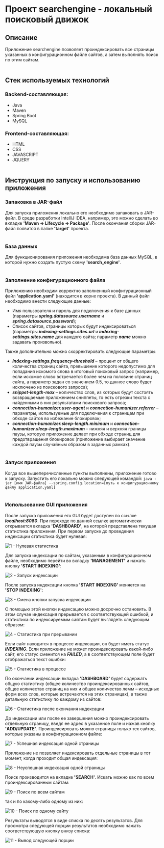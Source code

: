 # Проект searchengine - локальный поисковый движок
## Описание
Приложение searchengine позволяет проиндексировать все страницы указанных в конфигурационном файле сайтов, а затем выполнять поиск по этим сайтам.
<br/><br/>

## Стек используемых технологий
### Backend-составляющая:  
- Java  
- Maven  
- Spring Boot  
- MySQL    
### Frontend-составляющая:  
- HTML  
- CSS  
- JAVASCRIPT  
- JQUERY
<br/><br/>

## Инструкция по запуску и использованию приложения
### Запаковка в JAR-файл
Для запуска приложения локально его необходимо запаковать в JAR-файл. В среде разработки IntelliJ IDEA, например, это можно сделать во вкладке **'Maven -> Lifecycle -> Package'**. После окончания сборки JAR-файл появится в папке **'target'** проекта.
<br/><br/>

### База данных
Для функционирования приложения необходима база данных MySQL, в которой нужно создать пустую схему **'search_engine'**.
<br/><br/>

### Заполнение конфигурационного файла
Приложению необходим корректно заполненный конфигурационный файл **'application.yaml'** (находится в корне проекта). В данный файл необходимо внести следующие данные:
- Имя пользователя и пароль для подключения к базе данных (параметры ***spring.datasource.username*** и ***spring.datasource.password***);
- Список сайтов, страницы которых будут индексироваться (параметры ***indexing-settings.sites.url*** и ***indexing-settings.sites.name*** для каждого сайта; параметр ***name*** можно задавать произвольно).

Также дополнительно можно скорректировать следующие параметры:
- ***indexing-settings.frequency-threshold*** – процент от общего количества страниц сайта, превышение которого недопустимо для попадания искомого слова в итоговый поисковый запрос (например, если искомое слово встречается более чем на половине страниц сайта, а параметр задан со значением 0.5, то данное слово будет исключено из поискового запроса);
- ***snippet-length-max*** – количество слов, из которых будут состоять возвращаемые приложением сниппеты, то есть отрезки текста с найденными в них результатами поискового запроса;
- ***connection-humanizer.user-agent*** и ***connection-humanizer.referrer*** – параметры, используемые для подключения к страницам при обходе сайтов во избежание блокировок;
- ***connection-humanizer.sleep-length.minimum*** и ***connection-humanizer.sleep-length.maximum*** – нижняя и верхняя границы паузы, которую приложение делает при обходе страниц для предотвращения блокировок (приложение выбирает значение каждой паузы случайным образом в заданных рамках).
<br/><br/>
 
### Запуск приложения
Когда все вышеперечисленные пункты выполнены, приложение готово к запуску. Запустить его локально можно следующей командой:
`java -jar [имя JAR-файла] --spring.config.location=[путь к конфигурационному файлу application.yaml]`
<br/><br/>

### Использование GUI приложения 
После запуска приложения его GUI будет доступен по ссылке ***localhost:8080***. При переходе по данной ссылке автоматически открывается вкладка **'DASHBOARD'**, на которой представлена текущая статистика приложения. При первом запуске до проведения индексации статистика будет нулевая:

![1 - Нулевая статистика](https://user-images.githubusercontent.com/107081331/235676449-7d595f39-354c-487b-b4e8-aac832c846b0.png)

Для запуска индексации по сайтам, указанным в конфигурационном файле, необходимо перейти во вкладку **'MANAGEMENT'** и нажать кнопку **'START INDEXING'**:

![2 - Запуск индексации](https://user-images.githubusercontent.com/107081331/235676868-d404f3e8-d10c-42b0-af27-9ce12fbc398d.png)

После запуска индексации кнопка **'START INDEXING'** меняется на **'STOP INDEXING'**:

![3 - Смена кнопки запуска индексации](https://user-images.githubusercontent.com/107081331/235676966-cddf5e33-3eab-4b1f-8295-9d02af2612f2.png)

С помощью этой кнопки индексацию можно досрочно остановить. В этом случае индексация прерывается с соответствующей ошибкой, и статистика по индексируемым сайтам будет выглядеть следующим образом:

![4 - Статистика при прерывании](https://user-images.githubusercontent.com/107081331/235677102-671abaa0-d166-4f2c-9fa6-f03f3de192f7.png)

Если сайт находится в процессе индексации, он будет иметь статус ***INDEXING***. Если приложение не может проиндексировать какой-либо сайт, его статус сменится на ***FAILED***, а в соответствующем поле будет отображаться текст ошибки:

![5 - Статистика в процессе](https://user-images.githubusercontent.com/107081331/235677205-a5b9c1a5-8252-420e-9313-33a57e79c986.png)

По окончании индексации вкладка **'DASHBOARD'** будет содержать общую статистику (общее количество проиндексированных сайтов, общее количество страниц на них и общее количество лемм – исходных форм всех слов, которые встречаются на этих страницах), а также детальную статистику по каждому из сайтов:

![6 - Статистика после окончания индексации](https://user-images.githubusercontent.com/107081331/235677311-73f1c073-fec8-44b2-bd0b-db6b55e67068.png)

До индексации или после ее завершения можно проиндексировать отдельную страницу, введя ее адрес в указанное поле и нажав кнопку **'ADD/UPDATE'**. Проиндексировать можно страницы только тех сайтов, которые указаны в конфигурационном файле:

![7 - Успешная индексация одной страницы](https://user-images.githubusercontent.com/107081331/235677410-6802dac0-a110-47d2-8afd-a35a7055ea8a.png)

Приложение не позволяет индексировать отдельные страницы в тот момент, когда проходит общая индексация:

![8 - Неуспешная индексация одной страницы](https://user-images.githubusercontent.com/107081331/235677617-74a139db-9e50-49c5-9c3a-2d4df90174ed.png)

Поиск производится на вкладке **'SEARCH'**. Искать можно как по всем проиндексированным сайтам:

![9 - Поиск по всем сайтам](https://user-images.githubusercontent.com/107081331/235677714-8eb59806-a34e-457f-a1fc-3f97d77c9b65.png)

так и по какому-либо одному из них:

![10 - Поиск по одному сайту](https://user-images.githubusercontent.com/107081331/235677784-0fe75d87-fc4e-46b4-bf9f-dca7d48dbdbe.png)

Результаты выводятся в виде списка по десять результатов. Для просмотра следующей порции результатов необходимо нажать соответствующую кнопку внизу списка:

![11 - Вывод следующей порции](https://user-images.githubusercontent.com/107081331/235677888-39412901-dd1e-4ff5-817a-25c8a3de4bdb.png)

